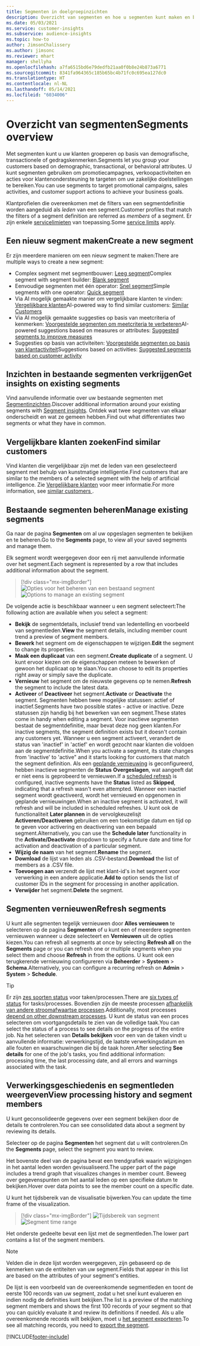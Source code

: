 ```yaml
---
title: Segmenten in doelgroepinzichten
description: Overzicht van segmenten en hoe u segmenten kunt maken en beheren.
ms.date: 05/03/2021
ms.service: customer-insights
ms.subservice: audience-insights
ms.topic: how-to
author: JimsonChalissery
ms.author: jimsonc
ms.reviewer: mhart
manager: shellyha
ms.openlocfilehash: a7fa6515bd6e79dedfb21aa0f0b8e24b873a6771
ms.sourcegitcommit: 8341fa964365c185b65bc4b71fc0c695ea127dc0
ms.translationtype: HT
ms.contentlocale: nl-NL
ms.lasthandoff: 05/14/2021
ms.locfileid: "6034006"
---
```

# <a name="segments-overview"></a><span data-ttu-id="51969-103">Overzicht van segmenten</span><span class="sxs-lookup"><span data-stu-id="51969-103">Segments overview</span></span>

<span data-ttu-id="51969-104">Met segmenten kunt u uw klanten groeperen op basis van demografische, transactionele of gedragskenmerken.</span><span class="sxs-lookup"><span data-stu-id="51969-104">Segments let you group your customers based on demographic, transactional, or behavioral attributes.</span></span> <span data-ttu-id="51969-105">U kunt segmenten gebruiken om promotiecampagnes, verkoopactiviteiten en acties voor klantenondersteuning te targeten om uw zakelijke doelstellingen te bereiken.</span><span class="sxs-lookup"><span data-stu-id="51969-105">You can use segments to target promotional campaigns, sales activities, and customer support actions to achieve your business goals.</span></span>

<span data-ttu-id="51969-106">Klantprofielen die overeenkomen met de filters van een segmentdefinitie worden aangeduid als *leden* van een segment.</span><span class="sxs-lookup"><span data-stu-id="51969-106">Customer profiles that match the filters of a segment definition are referred as *members* of a segment.</span></span> <span data-ttu-id="51969-107">Er zijn enkele [servicelimieten](service-limits.md) van toepassing.</span><span class="sxs-lookup"><span data-stu-id="51969-107">Some [service limits](service-limits.md) apply.</span></span>

## <a name="create-a-new-segment"></a><span data-ttu-id="51969-108">Een nieuw segment maken</span><span class="sxs-lookup"><span data-stu-id="51969-108">Create a new segment</span></span>

<span data-ttu-id="51969-109">Er zijn meerdere manieren om een nieuw segment te maken:</span><span class="sxs-lookup"><span data-stu-id="51969-109">There are multiple ways to create a new segment:</span></span> 

- <span data-ttu-id="51969-110">Complex segment met segmentbouwer: [Leeg segment](segment-builder.md#create-a-new-segment)</span><span class="sxs-lookup"><span data-stu-id="51969-110">Complex segment with segment builder: [Blank segment](segment-builder.md#create-a-new-segment)</span></span>
- <span data-ttu-id="51969-111">Eenvoudige segmenten met één operator: [Snel segment](segment-builder.md#quick-segments)</span><span class="sxs-lookup"><span data-stu-id="51969-111">Simple segments with one operator: [Quick segment](segment-builder.md#quick-segments)</span></span>
- <span data-ttu-id="51969-112">Via AI mogelijk gemaakte manier om vergelijkbare klanten te vinden: [Vergelijkbare klanten](find-similar-customer-segments.md)</span><span class="sxs-lookup"><span data-stu-id="51969-112">AI-powered way to find similar customers: [Similar Customers](find-similar-customer-segments.md)</span></span>
- <span data-ttu-id="51969-113">Via AI mogelijk gemaakte suggesties op basis van meetcriteria of kenmerken: [Voorgestelde segmenten om meetcriteria te verbeteren](suggested-segments.md)</span><span class="sxs-lookup"><span data-stu-id="51969-113">AI-powered suggestions based on measures or attributes: [Suggested segments to improve measures](suggested-segments.md)</span></span>
- <span data-ttu-id="51969-114">Suggesties op basis van activiteiten: [Voorgestelde segmenten op basis van klantactiviteit](suggested-segments-activity.md)</span><span class="sxs-lookup"><span data-stu-id="51969-114">Suggestions based on activities: [Suggested segments based on customer activity](suggested-segments-activity.md)</span></span>

## <a name="get-insights-on-existing-segments"></a><span data-ttu-id="51969-115">Inzichten in bestaande segmenten verkrijgen</span><span class="sxs-lookup"><span data-stu-id="51969-115">Get insights on existing segments</span></span>

<span data-ttu-id="51969-116">Vind aanvullende informatie over uw bestaande segmenten met [Segmentinzichten](segment-insights.md).</span><span class="sxs-lookup"><span data-stu-id="51969-116">Discover additional information around your existing segments with [Segment insights](segment-insights.md).</span></span> <span data-ttu-id="51969-117">Ontdek wat twee segmenten van elkaar onderscheidt en wat ze gemeen hebben.</span><span class="sxs-lookup"><span data-stu-id="51969-117">Find out what differentiates two segments or what they have in common.</span></span>

## <a name="find-similar-customers"></a><span data-ttu-id="51969-118">Vergelijkbare klanten zoeken</span><span class="sxs-lookup"><span data-stu-id="51969-118">Find similar customers</span></span>

<span data-ttu-id="51969-119">Vind klanten die vergelijkbaar zijn met de leden van een geselecteerd segment met behulp van kunstmatige intelligentie.</span><span class="sxs-lookup"><span data-stu-id="51969-119">Find customers that are similar to the members of a selected segment with the help of artificial intelligence.</span></span> <span data-ttu-id="51969-120">Zie [Vergelijkbare klanten](find-similar-customer-segments.md) voor meer informatie.</span><span class="sxs-lookup"><span data-stu-id="51969-120">For more information, see [similar customers ](find-similar-customer-segments.md).</span></span>

## <a name="manage-existing-segments"></a><span data-ttu-id="51969-121">Bestaande segmenten beheren</span><span class="sxs-lookup"><span data-stu-id="51969-121">Manage existing segments</span></span>

<span data-ttu-id="51969-122">Ga naar de pagina **Segmenten** om al uw opgeslagen segmenten te bekijken en te beheren.</span><span class="sxs-lookup"><span data-stu-id="51969-122">Go to the **Segments** page, to view all your saved segments and manage them.</span></span>

<span data-ttu-id="51969-123">Elk segment wordt weergegeven door een rij met aanvullende informatie over het segment.</span><span class="sxs-lookup"><span data-stu-id="51969-123">Each segment is represented by a row that includes additional information about the segment.</span></span>

> [!div class="mx-imgBorder"]
> <span data-ttu-id="51969-124">![Opties voor het beheren van een bestaand segment](media/segments-selected-segment.png "Opties voor het beheren van een bestaand segment")</span><span class="sxs-lookup"><span data-stu-id="51969-124">![Options to manage an existing segment](media/segments-selected-segment.png "Options to manage an existing segment")</span></span>

<span data-ttu-id="51969-125">De volgende actie is beschikbaar wanneer u een segment selecteert:</span><span class="sxs-lookup"><span data-stu-id="51969-125">The following action are available when you select a segment:</span></span>

- <span data-ttu-id="51969-126">**Bekijk** de segmentdetails, inclusief trend van ledentelling en voorbeeld van segmentleden.</span><span class="sxs-lookup"><span data-stu-id="51969-126">**View** the segment details, including member count trend a preview of segment members.</span></span>
- <span data-ttu-id="51969-127">**Bewerk** het segment om de eigenschappen te wijzigen.</span><span class="sxs-lookup"><span data-stu-id="51969-127">**Edit** the segment to change its properties.</span></span>
- <span data-ttu-id="51969-128">**Maak een duplicaat** van een segment.</span><span class="sxs-lookup"><span data-stu-id="51969-128">**Create duplicate** of a segment.</span></span> <span data-ttu-id="51969-129">U kunt ervoor kiezen om de eigenschappen meteen te bewerken of gewoon het duplicaat op te slaan.</span><span class="sxs-lookup"><span data-stu-id="51969-129">You can choose to edit its properties right away or simply save the duplicate.</span></span>
- <span data-ttu-id="51969-130">**Vernieuw** het segment om de nieuwste gegevens op te nemen.</span><span class="sxs-lookup"><span data-stu-id="51969-130">**Refresh** the segment to include the latest data.</span></span>
- <span data-ttu-id="51969-131">**Activeer** of **Deactiveer** het segment.</span><span class="sxs-lookup"><span data-stu-id="51969-131">**Activate** or **Deactivate** the segment.</span></span> <span data-ttu-id="51969-132">Segmenten hebben twee mogelijke statussen: actief of inactief.</span><span class="sxs-lookup"><span data-stu-id="51969-132">Segments have two possible states - active or inactive.</span></span> <span data-ttu-id="51969-133">Deze statussen zijn handig bij het bewerken van een segment.</span><span class="sxs-lookup"><span data-stu-id="51969-133">These states come in handy when editing a segment.</span></span> <span data-ttu-id="51969-134">Voor inactieve segmenten bestaat de segmentdefinitie, maar bevat deze nog geen klanten.</span><span class="sxs-lookup"><span data-stu-id="51969-134">For inactive segments, the segment definition exists but it doesn't contain any customers yet.</span></span> <span data-ttu-id="51969-135">Wanneer u een segment activeert, verandert de status van 'inactief' in 'actief' en wordt gezocht naar klanten die voldoen aan de segmentdefinitie.</span><span class="sxs-lookup"><span data-stu-id="51969-135">When you activate a segment, its state changes from 'inactive' to 'active" and it starts looking for customers that match the segment definition.</span></span> <span data-ttu-id="51969-136">Als een [geplande vernieuwing](system.md#schedule-tab) is geconfigureerd, hebben inactieve segmenten de **Status** **Overgeslagen**, wat aangeeft dat er niet eens is geprobeerd te vernieuwen.</span><span class="sxs-lookup"><span data-stu-id="51969-136">If a [scheduled refresh](system.md#schedule-tab) is configured, inactive segments have the **Status** listed as **Skipped**, indicating that a refresh wasn't even attempted.</span></span> <span data-ttu-id="51969-137">Wanneer een inactief segment wordt geactiveerd, wordt het vernieuwd en opgenomen in geplande vernieuwingen.</span><span class="sxs-lookup"><span data-stu-id="51969-137">When an inactive segment is activated, it will refresh and will be included in scheduled refreshes.</span></span>
  <span data-ttu-id="51969-138">U kunt ook de functionaliteit **Later plannen** in de vervolgkeuzelisjt **Activeren/Deactiveren** gebruiken om een toekomstige datum en tijd op te geven voor activering en deactivering van een bepaald segment.</span><span class="sxs-lookup"><span data-stu-id="51969-138">Alternatively, you can use the **Schedule later** functionality in the **Activate/Deactivate** dropdown to specify a future date and time for activation and deactivation of a particular segment.</span></span>
- <span data-ttu-id="51969-139">**Wijzig de naam** van het segment.</span><span class="sxs-lookup"><span data-stu-id="51969-139">**Rename** the segment.</span></span>
- <span data-ttu-id="51969-140">**Download** de lijst van leden als .CSV-bestand.</span><span class="sxs-lookup"><span data-stu-id="51969-140">**Download** the list of members as a .CSV file.</span></span>
- <span data-ttu-id="51969-141">**Toevoegen aan** verzendt de lijst met klant-id's in het segment voor verwerking in een andere applicatie.</span><span class="sxs-lookup"><span data-stu-id="51969-141">**Add to** option sends the list of customer IDs in the segment for processing in another application.</span></span>
- <span data-ttu-id="51969-142">**Verwijder** het segment.</span><span class="sxs-lookup"><span data-stu-id="51969-142">**Delete** the segment.</span></span>

## <a name="refresh-segments"></a><span data-ttu-id="51969-143">Segmenten vernieuwen</span><span class="sxs-lookup"><span data-stu-id="51969-143">Refresh segments</span></span>

<span data-ttu-id="51969-144">U kunt alle segmenten tegelijk vernieuwen door **Alles vernieuwen** te selecteren op de pagina **Segmenten** of u kunt een of meerdere segmenten vernieuwen wanneer u deze selecteert en **Vernieuwen** uit de opties kiezen.</span><span class="sxs-lookup"><span data-stu-id="51969-144">You can refresh all segments at once by selecting **Refresh all** on the **Segments** page or you can refresh one or multiple segments when you select them and choose **Refresh** in from the options.</span></span> <span data-ttu-id="51969-145">U kunt ook een terugkerende vernieuwing configureren via **Beheerder** > **Systeem** > **Schema**.</span><span class="sxs-lookup"><span data-stu-id="51969-145">Alternatively, you can configure a recurring refresh on **Admin** > **System** > **Schedule**.</span></span>

> [!TIP]
> <span data-ttu-id="51969-146">Er zijn [zes soorten status](system.md#status-types) voor taken/processen.</span><span class="sxs-lookup"><span data-stu-id="51969-146">There are [six types of status](system.md#status-types) for tasks/processes.</span></span> <span data-ttu-id="51969-147">Bovendien zijn de meeste processen [afhankelijk van andere stroomafwaartse processen](system.md#refresh-policies).</span><span class="sxs-lookup"><span data-stu-id="51969-147">Additionally, most processes [depend on other downstream processes](system.md#refresh-policies).</span></span> <span data-ttu-id="51969-148">U kunt de status van een proces selecteren om voortgangsdetails te zien van de volledige taak.</span><span class="sxs-lookup"><span data-stu-id="51969-148">You can select the status of a process to see details on the progress of the entire job.</span></span> <span data-ttu-id="51969-149">Na het selecteren van **Details bekijken** voor een van de taken vindt u aanvullende informatie: verwerkingstijd, de laatste verwerkingsdatum en alle fouten en waarschuwingen die bij de taak horen.</span><span class="sxs-lookup"><span data-stu-id="51969-149">After selecting **See details** for one of the job's tasks, you find additional information: processing time, the last processing date, and all errors and warnings associated with the task.</span></span>

## <a name="view-processing-history-and-segment-members"></a><span data-ttu-id="51969-150">Verwerkingsgeschiedenis en segmentleden weergeven</span><span class="sxs-lookup"><span data-stu-id="51969-150">View processing history and segment members</span></span>

<span data-ttu-id="51969-151">U kunt geconsolideerde gegevens over een segment bekijken door de details te controleren.</span><span class="sxs-lookup"><span data-stu-id="51969-151">You can see consolidated data about a segment by reviewing its details.</span></span>

<span data-ttu-id="51969-152">Selecteer op de pagina **Segmenten** het segment dat u wilt controleren.</span><span class="sxs-lookup"><span data-stu-id="51969-152">On the **Segments** page, select the segment you want to review.</span></span>

<span data-ttu-id="51969-153">Het bovenste deel van de pagina bevat een trendgrafiek waarin wijzigingen in het aantal leden worden gevisualiseerd.</span><span class="sxs-lookup"><span data-stu-id="51969-153">The upper part of the page includes a trend graph that visualizes changes in member count.</span></span> <span data-ttu-id="51969-154">Beweeg over gegevenspunten om het aantal leden op een specifieke datum te bekijken.</span><span class="sxs-lookup"><span data-stu-id="51969-154">Hover over data points to see the member count on a specific date.</span></span>

<span data-ttu-id="51969-155">U kunt het tijdsbereik van de visualisatie bijwerken.</span><span class="sxs-lookup"><span data-stu-id="51969-155">You can update the time frame of the visualization.</span></span>

> [!div class="mx-imgBorder"]
> <span data-ttu-id="51969-156">![Tijdsbereik van segment](media/segment-time-range.png "Tijdsbereik van segment")</span><span class="sxs-lookup"><span data-stu-id="51969-156">![Segment time range](media/segment-time-range.png "Segment time range")</span></span>

<span data-ttu-id="51969-157">Het onderste gedeelte bevat een lijst met de segmentleden.</span><span class="sxs-lookup"><span data-stu-id="51969-157">The lower part contains a list of the segment members.</span></span>

> [!NOTE]
> <span data-ttu-id="51969-158">Velden die in deze lijst worden weergegeven, zijn gebaseerd op de kenmerken van de entiteiten van uw segment.</span><span class="sxs-lookup"><span data-stu-id="51969-158">Fields that appear in this list are based on the attributes of your segment's entities.</span></span>
>
><span data-ttu-id="51969-159">De lijst is een voorbeeld van de overeenkomende segmentleden en toont de eerste 100 records van uw segment, zodat u het snel kunt evalueren en indien nodig de definities kunt bekijken.</span><span class="sxs-lookup"><span data-stu-id="51969-159">The list is a preview of the matching segment members and shows the first 100 records of your segment so that you can quickly evaluate it and review its definitions if needed.</span></span> <span data-ttu-id="51969-160">Als u alle overeenkomende records wilt bekijken, moet u [het segment exporteren](export-destinations.md).</span><span class="sxs-lookup"><span data-stu-id="51969-160">To see all matching records, you need to [export the segment](export-destinations.md).</span></span>

[!INCLUDE[footer-include](../includes/footer-banner.md)] 
